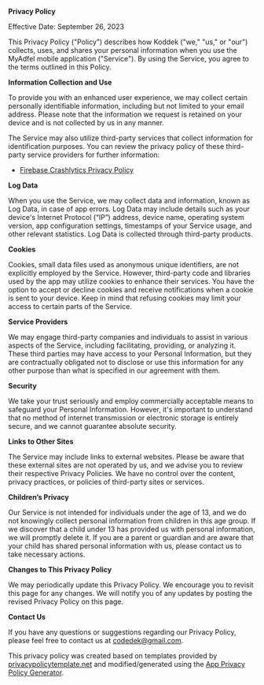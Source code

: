 **Privacy Policy**

Effective Date: September 26, 2023

This Privacy Policy ("Policy") describes how Koddek ("we," "us," or "our") collects, uses, and shares your personal information when you use the MyAdfel mobile application ("Service"). By using the Service, you agree to the terms outlined in this Policy.

**Information Collection and Use**

To provide you with an enhanced user experience, we may collect certain personally identifiable information, including but not limited to your email address. Please note that the information we request is retained on your device and is not collected by us in any manner.

The Service may also utilize third-party services that collect information for identification purposes. You can review the privacy policy of these third-party service providers for further information:
- [Firebase Crashlytics Privacy Policy](https://firebase.google.com/support/privacy/)

**Log Data**

When you use the Service, we may collect data and information, known as Log Data, in case of app errors. Log Data may include details such as your device's Internet Protocol (“IP”) address, device name, operating system version, app configuration settings, timestamps of your Service usage, and other relevant statistics. Log Data is collected through third-party products.

**Cookies**

Cookies, small data files used as anonymous unique identifiers, are not explicitly employed by the Service. However, third-party code and libraries used by the app may utilize cookies to enhance their services. You have the option to accept or decline cookies and receive notifications when a cookie is sent to your device. Keep in mind that refusing cookies may limit your access to certain parts of the Service.

**Service Providers**

We may engage third-party companies and individuals to assist in various aspects of the Service, including facilitating, providing, or analyzing it. These third parties may have access to your Personal Information, but they are contractually obligated not to disclose or use this information for any other purpose than what is specified in our agreement with them.

**Security**

We take your trust seriously and employ commercially acceptable means to safeguard your Personal Information. However, it's important to understand that no method of internet transmission or electronic storage is entirely secure, and we cannot guarantee absolute security.

**Links to Other Sites**

The Service may include links to external websites. Please be aware that these external sites are not operated by us, and we advise you to review their respective Privacy Policies. We have no control over the content, privacy practices, or policies of third-party sites or services.

**Children’s Privacy**

Our Service is not intended for individuals under the age of 13, and we do not knowingly collect personal information from children in this age group. If we discover that a child under 13 has provided us with personal information, we will promptly delete it. If you are a parent or guardian and are aware that your child has shared personal information with us, please contact us to take necessary actions.

**Changes to This Privacy Policy**

We may periodically update this Privacy Policy. We encourage you to revisit this page for any changes. We will notify you of any updates by posting the revised Privacy Policy on this page.

**Contact Us**

If you have any questions or suggestions regarding our Privacy Policy, please feel free to contact us at codedek@gmail.com.

This privacy policy was created based on templates provided by [privacypolicytemplate.net](https://privacypolicytemplate.net) and modified/generated using the [App Privacy Policy Generator](https://app-privacy-policy-generator.nisrulz.com/).
